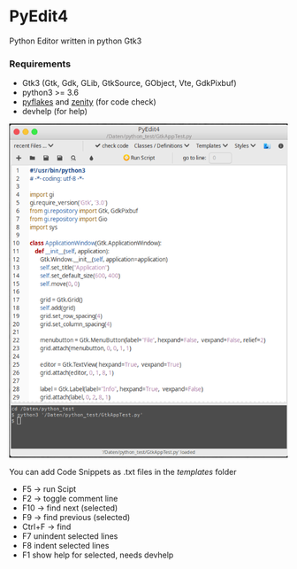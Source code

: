 # PyEdit4
Python Editor written in python Gtk3

### Requirements

- Gtk3 (Gtk, Gdk, GLib, GtkSource, GObject, Vte, GdkPixbuf)
- python3 >= 3.6
- [pyflakes](https://pypi.org/project/pyflakes/) and [zenity](https://help.gnome.org/users/zenity/stable/) (for code check)
- devhelp (for help)

![alt](https://raw.githubusercontent.com/Axel-Erfurt/PyEdit4/main/screenshot.png)

You can add Code Snippets as .txt files in the _templates_ folder

- F5 ->  run Scipt
- F2 ->  toggle comment line
- F10 -> find next (selected)
- F9 -> find previous (selected)
- Ctrl+F -> find
- F7 unindent selected lines
- F8 indent selected lines
- F1 show help for selected, needs devhelp
